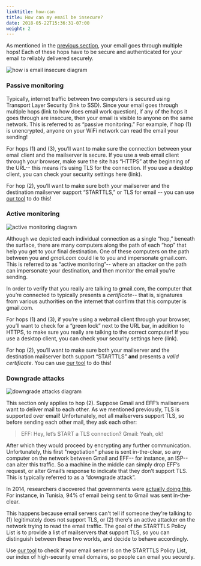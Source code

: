 ```yaml
---
linktitle: how-can
title: How can my email be insecure?
date: 2018-05-22T15:36:31-07:00
weight: 2
---
```


As mentioned in the [previous section](#how), your email goes through multiple hops! Each of these hops have to be secure and authenticated for your email to reliably delivered securely.

<img src="/images/how-email-insecure.png" alt="how is email insecure diagram">

<h3>Passive monitoring</h3>

Typically, internet traffic between two computers is secured using Transport Layer Security (link to SSD). Since your email goes through multiple hops (link to how does email work question), if any of the hops it goes through are insecure, then your email is visible to anyone on the same network. This is referred to as “passive monitoring.” For example, if hop (1) is unencrypted, anyone on your WiFi network can read the email your sending!

For hops (1) and (3), you’ll want to make sure the connection between your email client and the mailserver is secure. If you use a web email client through your browser, make sure the site has “HTTPS” at the beginning of the URL-- this means it’s using TLS for the connection. If you use a desktop client, you can check your security settings here (link).

For hop (2), you’ll want to make sure both your mailserver and the destination mailserver support “STARTTLS,” or TLS for email -- you can use [our tool](/) to do this!

<h3>Active monitoring</h3>
<img src="/images/active-monitoring.png" alt="active monitoring diagram">

Although we depicted each individual connection as a single “hop,” beneath the surface, there are many computers along the path of each “hop” that help you get to your final destination. One of these computers on the path between you and <em>gmail.com</em> could lie to you and impersonate gmail.com. This is referred to as “active monitoring”-- where an attacker on the path can impersonate your destination, and then monitor the email you’re sending.

In order to verify that you really are talking to gmail.com, the computer that you’re connected to typically presents a <em>certificate</em>-- that is, signatures from various authorities on the internet that confirm that this computer is gmail.com.

For hops (1) and (3), if you’re using a webmail client through your browser, you’ll want to check for a “green lock” next to the URL bar, in addition to HTTPS, to make sure you really are talking to the correct computer! If you use a desktop client, you can check your security settings here (link).

For hop (2), you’ll want to make sure both your mailserver and the destination mailserver both support “STARTTLS” <strong>and</strong> presents a <em>valid certificate</em>. You can use [our tool](/) to do this!

<h3>Downgrade attacks</h3>

<img src="/images/downgrade-attacks.png" alt="downgrade attacks diagram">

This section only applies to hop (2). Suppose Gmail and EFF’s mailservers want to deliver mail to each other. As we mentioned previously, TLS is supported over email! Unfortunately, not all mailservers support TLS, so before sending each other mail, they ask each other:
    <blockquote>
    EFF: Hey, let’s START a TLS connection?
    Gmail: Yeah, ok!
    </blockquote>
After which they would proceed by encrypting any further communication. Unfortunately, this first "negotiation" phase is sent in-the-clear, so any computer on the network between Gmail and EFF-- for instance, an ISP-- can alter this traffic. So a machine in the middle can simply drop EFF’s request, or alter Gmail’s response to indicate that they don’t support TLS. This is typically referred to as a “downgrade attack”.

In 2014, researchers discovered that governments were [actually doing this](https://zakird.com/papers/mail.pdf). For instance, in Tunisia, 94% of email being sent to Gmail was sent in-the-clear.

This happens because email servers can't tell if someone they're talking to (1) legitimately does not support TLS, or (2) there's an active attacker on the network trying to read the email traffic. The goal of the STARTTLS Policy List is to provide a list of mailservers that support TLS, so you can distinguish between these two worlds, and decide to behave accordingly.

Use [our tool](/) to check if your email server is on the STARTTLS Policy List, our index of high-security email domains, so people can email you securely.
